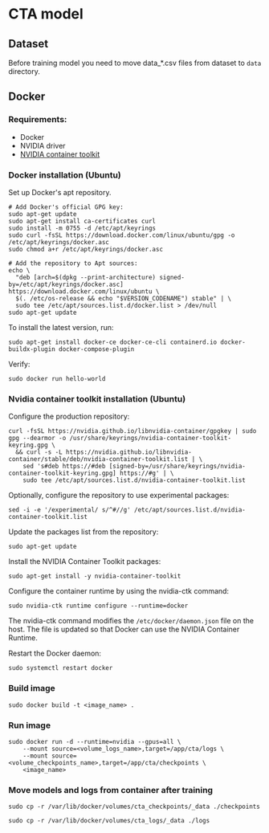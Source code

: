 # CTA model

## Dataset
Before training model you need to move data_*.csv files from dataset to `data` directory.

## Docker

### Requirements:
- Docker
- NVIDIA driver
- [NVIDIA container toolkit](https://docs.nvidia.com/datacenter/cloud-native/container-toolkit/latest/index.html)

### Docker installation (Ubuntu)
Set up Docker's apt repository.

```
# Add Docker's official GPG key:
sudo apt-get update
sudo apt-get install ca-certificates curl
sudo install -m 0755 -d /etc/apt/keyrings
sudo curl -fsSL https://download.docker.com/linux/ubuntu/gpg -o /etc/apt/keyrings/docker.asc
sudo chmod a+r /etc/apt/keyrings/docker.asc

# Add the repository to Apt sources:
echo \
  "deb [arch=$(dpkg --print-architecture) signed-by=/etc/apt/keyrings/docker.asc] https://download.docker.com/linux/ubuntu \
  $(. /etc/os-release && echo "$VERSION_CODENAME") stable" | \
  sudo tee /etc/apt/sources.list.d/docker.list > /dev/null
sudo apt-get update
```

To install the latest version, run:
```
sudo apt-get install docker-ce docker-ce-cli containerd.io docker-buildx-plugin docker-compose-plugin
```

Verify:
```
sudo docker run hello-world
```

### Nvidia container toolkit installation (Ubuntu)
Configure the production repository:

```
curl -fsSL https://nvidia.github.io/libnvidia-container/gpgkey | sudo gpg --dearmor -o /usr/share/keyrings/nvidia-container-toolkit-keyring.gpg \
  && curl -s -L https://nvidia.github.io/libnvidia-container/stable/deb/nvidia-container-toolkit.list | \
    sed 's#deb https://#deb [signed-by=/usr/share/keyrings/nvidia-container-toolkit-keyring.gpg] https://#g' | \
    sudo tee /etc/apt/sources.list.d/nvidia-container-toolkit.list
```

Optionally, configure the repository to use experimental packages:
```
sed -i -e '/experimental/ s/^#//g' /etc/apt/sources.list.d/nvidia-container-toolkit.list
```

Update the packages list from the repository:
```
sudo apt-get update
```

Install the NVIDIA Container Toolkit packages:
```
sudo apt-get install -y nvidia-container-toolkit
```

Configure the container runtime by using the nvidia-ctk command:
```
sudo nvidia-ctk runtime configure --runtime=docker
```
The nvidia-ctk command modifies the `/etc/docker/daemon.json` file on the host. The file is updated so that Docker can use the NVIDIA Container Runtime.

Restart the Docker daemon:
```
sudo systemctl restart docker
```

### Build image
```
sudo docker build -t <image_name> .
```

### Run image
```
sudo docker run -d --runtime=nvidia --gpus=all \
    --mount source=<volume_logs_name>,target=/app/cta/logs \
    --mount source=<volume_checkpoints_name>,target=/app/cta/checkpoints \
    <image_name>
```

### Move models and logs from container after training
```
sudo cp -r /var/lib/docker/volumes/cta_checkpoints/_data ./checkpoints
```

```
sudo cp -r /var/lib/docker/volumes/cta_logs/_data ./logs
```
